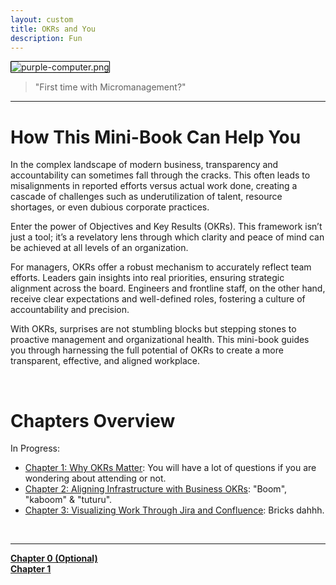 ```yaml
---
layout: custom
title: OKRs and You
description: Fun
---
```


<img class="myImg" src="../images/headers/purple-computer.png.png" alt="purple-computer.png" style="border: 1px solid #000; border-radius: 1px; padding: 0px; cursor: pointer;">

>"First time with Micromanagement?"

---

# How This Mini-Book Can Help You

In the complex landscape of modern business, transparency and accountability can sometimes fall through the cracks. This often leads to misalignments in reported efforts versus actual work done, creating a cascade of challenges such as underutilization of talent, resource shortages, or even dubious corporate practices.

Enter the power of Objectives and Key Results (OKRs). This framework isn’t just a tool; it’s a revelatory lens through which clarity and peace of mind can be achieved at all levels of an organization.

For managers, OKRs offer a robust mechanism to accurately reflect team efforts. Leaders gain insights into real priorities, ensuring strategic alignment across the board. Engineers and frontline staff, on the other hand, receive clear expectations and well-defined roles, fostering a culture of accountability and precision.

With OKRs, surprises are not stumbling blocks but stepping stones to proactive management and organizational health. This mini-book guides you through harnessing the full potential of OKRs to create a more transparent, effective, and aligned workplace.

<br>

# Chapters Overview

In Progress:

- [Chapter 1: Why OKRs Matter](/pages/okr-chapter-1): You will have a lot of questions if you are wondering about attending or not.
- [Chapter 2: Aligning Infrastructure with Business OKRs](/pages/okr-chapter-2): "Boom", "kaboom" & "tuturu".
- [Chapter 3: Visualizing Work Through Jira and Confluence](/pages/okr-chapter-3): Bricks dahhh.

<br>

---
<div class="ds-button-container">
  <a href="/pages/lsp-chapter-0" class="custom-button left"><strong>Chapter 0 (Optional)</strong></a>
</div>


<div class="ds-button-container">
  <a href="/pages/lsp-chapter-1" class="custom-button left"><strong>Chapter 1</strong></a>
</div>
